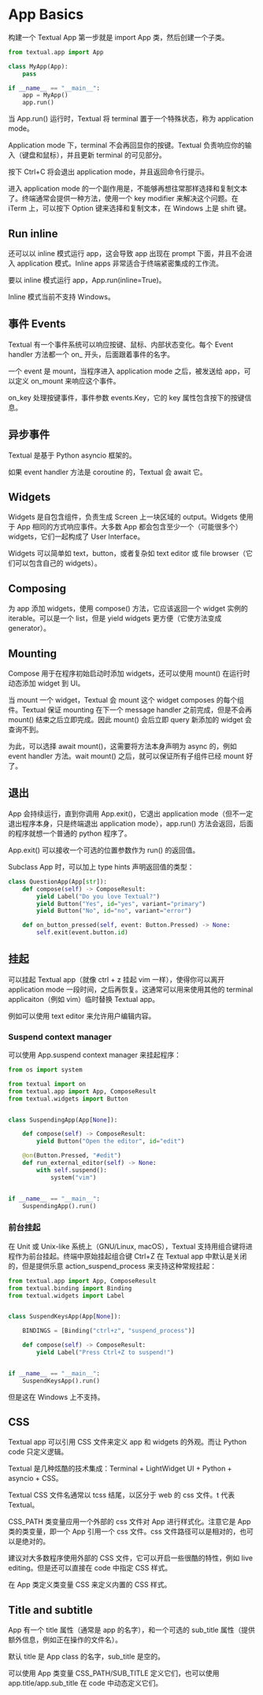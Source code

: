 # App Basics

构建一个 Textual App 第一步就是 import App 类，然后创建一个子类。

```py
from textual.app import App

class MyApp(App):
    pass

if __name__ == "__main__":
    app = MyApp()
    app.run()
```

当 App.run() 运行时，Textual 将 terminal 置于一个特殊状态，称为 application mode。

Application mode 下，terminal 不会再回显你的按键。Textual 负责响应你的输入（键盘和鼠标），并且更新 terminal 的可见部分。

按下 Ctrl+C 将会退出 application mode，并且返回命令行提示。


进入 application mode 的一个副作用是，不能够再想往常那样选择和复制文本了。终端通常会提供一种方法，使用一个 key modifier 来解决这个问题。在 iTerm 上，可以按下 Option 键来选择和复制文本，在 Windows 上是 shift 键。


## Run inline

还可以以 inline 模式运行 app，这会导致 app 出现在 prompt 下面，并且不会进入 application 模式。Inline apps 非常适合于终端紧密集成的工作流。

要以 inline 模式运行 app，App.run(inline=True)。

Inline 模式当前不支持 Windows。


## 事件 Events

Textual 有一个事件系统可以响应按键、鼠标、内部状态变化。每个 Event handler 方法都一个 on_ 开头，后面跟着事件的名字。

一个 event 是 mount，当程序进入 application mode 之后，被发送给 app，可以定义 on_mount 来响应这个事件。

on_key 处理按键事件，事件参数 events.Key，它的 key 属性包含按下的按键信息。

## 异步事件

Textual 是基于 Python asyncio 框架的。

如果 event handler 方法是 coroutine 的，Textual 会 await 它。

## Widgets

Widgets 是自包含组件，负责生成 Screen 上一块区域的 output。Widgets 使用于 App 相同的方式响应事件。大多数 App 都会包含至少一个（可能很多个）widgets，它们一起构成了 User Interface。

Widgets 可以简单如 text，button，或者复杂如 text editor 或 file browser（它们可以包含自己的 widgets）。

## Composing

为 app 添加 widgets，使用 compose() 方法，它应该返回一个 widget 实例的 iterable。可以是一个 list，但是 yield widgets 更方便（它使方法变成 generator）。

## Mounting

Compose 用于在程序初始启动时添加 widgets，还可以使用 mount() 在运行时动态添加 widget 到 UI。

当 mount 一个 widget，Textual 会 mount 这个 widget composes 的每个组件。Textual 保证 mounting 在下一个 message handler 之前完成，但是不会再 mount() 结束之后立即完成。因此 mount() 会后立即 query 新添加的 widget 会查询不到。

为此，可以选择 await mount()，这需要将方法本身声明为 async 的，例如 event handler 方法。wait mount() 之后，就可以保证所有子组件已经 mount 好了。

## 退出

App 会持续运行，直到你调用 App.exit()，它退出 application mode（但不一定退出程序本身，只是终端退出 application mode），app.run() 方法会返回，后面的程序就想一个普通的 python 程序了。

App.exit() 可以接收一个可选的位置参数作为 run() 的返回值。

Subclass App 时，可以加上 type hints 声明返回值的类型：

```py
class QuestionApp(App[str]):
    def compose(self) -> ComposeResult:
        yield Label("Do you love Textual?")
        yield Button("Yes", id="yes", variant="primary")
        yield Button("No", id="no", variant="error")

    def on_button_pressed(self, event: Button.Pressed) -> None:
        self.exit(event.button.id) 
```

## 挂起

可以挂起 Textual app（就像 ctrl + z 挂起 vim 一样），使得你可以离开 application mode 一段时间，之后再恢复。这通常可以用来使用其他的 terminal applicaiton（例如 vim）临时替换 Textual app。

例如可以使用 text editor 来允许用户编辑内容。

### Suspend context manager

可以使用 App.suspend context manager 来挂起程序：

```py
from os import system

from textual import on
from textual.app import App, ComposeResult
from textual.widgets import Button


class SuspendingApp(App[None]):

    def compose(self) -> ComposeResult:
        yield Button("Open the editor", id="edit")

    @on(Button.Pressed, "#edit")
    def run_external_editor(self) -> None:
        with self.suspend():  
            system("vim")


if __name__ == "__main__":
    SuspendingApp().run()
```

### 前台挂起

在 Unit 或 Unix-like 系统上（GNU/Linux, macOS），Textual 支持用组合键将进程作为前台挂起。终端中原始挂起组合键 Ctrl+Z 在 Textual app 中默认是关闭的，但是提供乐意 action_suspend_process 来支持这种常规挂起：

```py
from textual.app import App, ComposeResult
from textual.binding import Binding
from textual.widgets import Label


class SuspendKeysApp(App[None]):

    BINDINGS = [Binding("ctrl+z", "suspend_process")]

    def compose(self) -> ComposeResult:
        yield Label("Press Ctrl+Z to suspend!")


if __name__ == "__main__":
    SuspendKeysApp().run()
```

但是这在 Windows 上不支持。

## CSS

Textual app 可以引用 CSS 文件来定义 app 和 widgets 的外观。而让 Python code 只定义逻辑。

Textual 是几种炫酷的技术集成：Terminal + LightWidget UI + Python + asyncio + CSS。

Textual CSS 文件名通常以 tcss 结尾，以区分于 web 的 css 文件。t 代表 Textual。

CSS_PATH 类变量应用一个外部的 css 文件对 App 进行样式化。注意它是 App 类的类变量，即一个 App 引用一个 css 文件。css 文件路径可以是相对的，也可以是绝对的。

建议对大多数程序使用外部的 CSS 文件，它可以开启一些很酷的特性，例如 live editing。但是还可以直接在 code 中指定 CSS 样式。

在 App 类定义类变量 CSS 来定义内置的 CSS 样式。

## Title and subtitle

App 有一个 title 属性（通常是 app 的名字），和一个可选的 sub_title 属性（提供额外信息，例如正在操作的文件名）。

默认 title 是 App class 的名字，sub_title 是空的。

可以使用 App 类变量 CSS_PATH/SUB_TITLE 定义它们，也可以使用 app.title/app.sub_title 在 code 中动态定义它们。


